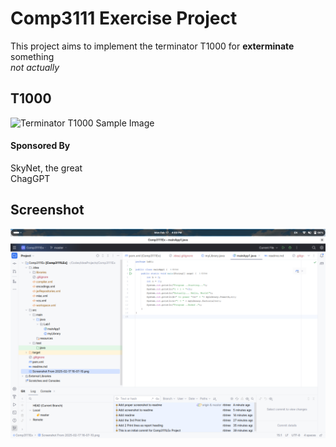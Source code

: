 # Comp3111 Exercise Project
This project aims to implement the terminator T1000 for **exterminate** something     
*not actually*
## T1000
![Terminator T1000 Sample Image](https://static.wikia.nocookie.net/moviemorgue/images/8/87/2490393-t1000.gif/revision/latest?cb=20121109132657)
#### Sponsored By
SkyNet, the great     
ChagGPT
## Screenshot
![Screenshot From 2025-02-17 16-09-06.png](Screenshot%20From%202025-02-17%2016-09-06.png)